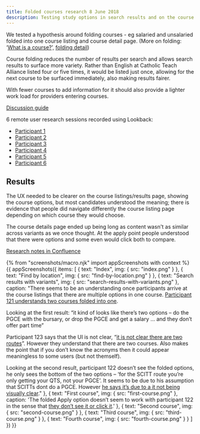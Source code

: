 ```yaml
---
title: Folded courses research 8 June 2018
description: Testing study options in search results and on the course information page.
---
```

We tested a hypothesis around folding courses - eg salaried and unsalaried folded into one course listing and course detail page. (More on folding: ‘[What is a course?](/publish-teacher-training-courses/what-is-a-course)’, [folding detail](/publish-teacher-training-courses/imported-from-ucas))

Course folding reduces the number of results per search and allows search results to surface more variety. Rather than English at Catholic Teach Alliance listed four or five times, it would be listed just once, allowing for the next course to be surfaced immediately, also making results fairer.

With fewer courses to add information for it should also provide a lighter work load for providers entering courses.

[Discussion guide](https://docs.google.com/document/d/1bKRxKlHHSVm9lZ4vJHxOoJpYkklJiz51oukQ7tsG4N0/edit?usp=sharing)

6 remote user research sessions recorded using Lookback:

*   [Participant 1](https://lookback.io/watch/kw8NGRosYvft9yM3G)
*   [Participant 2](https://lookback.io/watch/fNgMHR8TLkg3d2Kr2)
*   [Participant 3](https://lookback.io/watch/FuAzAMcbq9LcCswXv)
*   [Participant 4](https://lookback.io/watch/kH3oS3z8nAoWMsJ8B)
*   [Participant 5](https://lookback.io/watch/Z3nCygSqTdw3agSGh)
*   [Participant 6](https://lookback.io/watch/8QnFPjo5LYrFdFBdd)

## Results

The UX needed to be clearer on the course listings/results page, showing the course options, but most candidates understood the meaning; there is evidence that people did navigate differently the course listing page depending on which course they would choose.

The course details page ended up being long as content wasn't as similar across variants as we once thought. At the apply point people understood that there were options and some even would click both to compare.

[Research notes in Confluence](https://dfedigital.atlassian.net/wiki/spaces/BaT/pages/445317125/Folded+courses)

{% from "screenshots/macro.njk" import appScreenshots with context %}
{{ appScreenshots({
  items: [
    {
      text: "Index",
      img: { src: "index.png" }
    },
    {
      text: "Find by location",
      img: { src: "find-by-location.png" }
    },
    {
      text: "Search results with variants",
      img: { src: "search-results-with-variants.png" },
      caption: "There seems to be an understanding once participants arrive at the course listings that there are multiple options in one course. [Participant 121 understands two courses folded into one](https://lookback.io/watch/8QnFPjo5LYrFdFBdd?t=22m16.5s-26m58s).

Looking at the first result: “it kind of looks like there’s two options – do the PGCE with the bursary, or drop the PGCE and get a salary … and they don’t offer part time”

Participant 123 says that the UI is not clear, “[it is not clear there are two routes](https://lookback.io/watch/kH3oS3z8nAoWMsJ8B?t=28m39.7s-34m42s)”. However they understand that there are two courses. Also makes the point that if you don’t know the acronyms then it could appear meaningless to some users (but not themself).

Looking at the second result, participant 122 doesn’t see the folded options, he only sees the bottom of the two options – ‘for the SCITT route you’re only getting your QTS, not your PGCE’. It seems to be due to his assumption that SCITTs dont do a PGCE. However [he says it’s due to a it not being visually clear](https://lookback.io/watch/Z3nCygSqTdw3agSGh?t=17m50.8s-22m24s)."
    },
    {
      text: "First course",
      img: { src: "first-course.png" },
      caption: 'The folded Apply option doesn’t seem to work with participant 122 in the sense that [they don’t see it or click it](https://lookback.io/watch/Z3nCygSqTdw3agSGh?t=31m11.7s-35m45s).'
    },
    {
      text: "Second course",
      img: { src: "second-course.png" }
    },
    {
      text: "Third course",
      img: { src: "third-course.png" }
    },
    {
      text: "Fourth course",
      img: { src: "fourth-course.png" }
    }
  ]
}) }}
